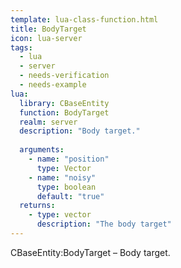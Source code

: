 ```yaml
---
template: lua-class-function.html
title: BodyTarget
icon: lua-server
tags:
  - lua
  - server
  - needs-verification
  - needs-example
lua:
  library: CBaseEntity
  function: BodyTarget
  realm: server
  description: "Body target."
  
  arguments:
    - name: "position"
      type: Vector
    - name: "noisy"
      type: boolean
      default: "true"
  returns:
    - type: vector
      description: "The body target"
---
```


<div class="lua__search__keywords">
CBaseEntity:BodyTarget &#x2013; Body target.
</div>

